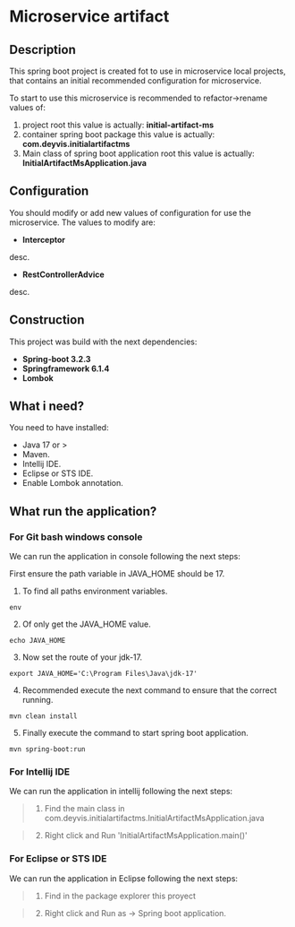 # Microservice artifact

## Description

<p>This spring boot project is created fot to use in microservice local projects, that contains an initial recommended configuration for microservice.</p>

<p>To start to use this microservice is recommended to refactor->rename values of:</p>

1. project root this value is actually: **initial-artifact-ms**
2. container spring boot package this value is actually: **com.deyvis.initialartifactms**
3. Main class of spring boot application root this value is actually: **InitialArtifactMsApplication.java**

## Configuration

<p>You should modify or add new values of configuration for use the microservice.
The values to modify are:</p>

- **Interceptor**

<p>desc.</p>

- **RestControllerAdvice**

<p>desc.</p>

## Construction

<p>This project was build with the next dependencies:</p>

- **Spring-boot 3.2.3**
- **Springframework 6.1.4**
- **Lombok**

## What i need?

<p>You need to have installed:<p>

- Java 17 or >
- Maven.
- Intellij IDE.
- Eclipse or STS IDE.
- Enable Lombok annotation.

## What run the application?

### For Git bash windows console

<p>We can run the application in console following the next steps:</p>

<p>First ensure the path variable in JAVA_HOME should be 17.</p>

1. To find all paths environment variables. 

```console
env
```

2. Of only get the JAVA_HOME value.

```console
echo JAVA_HOME
```

3. Now set the route of your jdk-17.

```console
export JAVA_HOME='C:\Program Files\Java\jdk-17'
```

4. Recommended execute the next command to ensure that the correct running.

```console
mvn clean install
```

5. Finally execute the command to start spring boot application.

```console
mvn spring-boot:run
```

### For Intellij IDE

<p>We can run the application in intellij following the next steps:</p>

> 1. Find the main class in com.deyvis.initialartifactms.InitialArtifactMsApplication.java

> 2. Right click and Run 'InitialArtifactMsApplication.main()'

### For Eclipse or STS IDE

<p>We can run the application in Eclipse following the next steps:</p>

> 1. Find in the package explorer this proyect

> 2. Right click and Run as -> Spring boot application.
